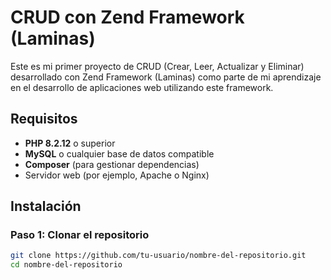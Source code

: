 # CRUD con Zend Framework (Laminas)

Este es mi primer proyecto de CRUD (Crear, Leer, Actualizar y Eliminar) desarrollado con Zend Framework (Laminas) como parte de mi aprendizaje en el desarrollo de aplicaciones web utilizando este framework.

## Requisitos

- **PHP 8.2.12** o superior
- **MySQL** o cualquier base de datos compatible
- **Composer** (para gestionar dependencias)
- Servidor web (por ejemplo, Apache o Nginx)

## Instalación

### Paso 1: Clonar el repositorio

```bash
git clone https://github.com/tu-usuario/nombre-del-repositorio.git
cd nombre-del-repositorio
